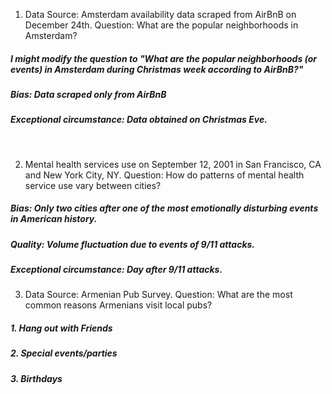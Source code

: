   1. Data Source: Amsterdam availability data scraped from AirBnB on December 24th. Question: What are the popular neighborhoods in Amsterdam?

  ##### I might modify the question to "What are the popular neighborhoods (or events) in Amsterdam during Christmas week according to AirBnB?"

  ##### Bias: Data scraped *only* from AirBnB
  ##### Exceptional circumstance: Data obtained on Christmas Eve.

 <br />

  2.  Mental health services use on September 12, 2001 in San Francisco, CA and New York City, NY. Question: How do patterns of mental health service use vary between cities?

  ##### Bias: *Only* two cities after one of the most emotionally disturbing events in American history.
  ##### Quality: Volume fluctuation due to events of 9/11 attacks.
  ##### Exceptional circumstance: Day after 9/11 attacks.

  3. Data Source: Armenian Pub Survey. Question: What are the most common reasons Armenians visit local pubs?

  ##### 1. Hang out with Friends
  ##### 2. Special events/parties
  ##### 3. Birthdays 
